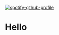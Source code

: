 [![spotify-github-profile](https://spotify-github-profile.vercel.app/api/view?uid=xyeng2f79a42skdqpzy8yt6bo&cover_image=true)](https://github.com/kittinan/spotify-github-profile)

<html>
  <body>
  <h1> Hello </h1>
  </body>
  </html>
